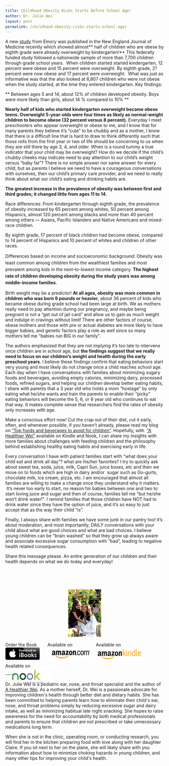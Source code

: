 ```yaml
---
title: Childhood Obesity Risks Starts Before School Age!
author: Dr. Julie Wei
layout: post
permalink: /childhood-obesity-risks-starts-school-age/
---
```

A new [study][1] from Emory was published in the New England Journal of Medicine recently which showed almost** half of children who are obese by eighth grade were already overweight by kindergarten!** This federally funded study followed a nationwide sample of more than 7,700 children through grade school years.  When children started started kindergarten, 12 percent were obese and 15 percent were overweight. By eighth grade, 21 percent were now obese and 17 percent were overweight.  What was just as informative was that the also looked at 6,807 children who were not obese when the study started, at the time they entered kindergarten. Key findings:

** Between ages 5 and 14, about 12% of children developed obesity. Boys were more likely than girls, about 14 % compared to 10% **

<p id="yui_3_9_1_1_1391074931266_4387">
  <strong>Nearly half of kids who started kindergarten overweight became obese teens. Overweight 5-year-olds were four times as likely as normal-weight children to become obese (32 percent versus 8 percent). </strong>Everyday I meet preschoolers who appear overweight or obese to me, and I know that for many parents they believe it&#8217;s &#8220;cute&#8221; to be chubby and as a mother, I know that there is a difficult line that is hard to draw to think differently such that those rolls from the first year or two of life should be concerning to us when they are still there by age 3, 4, and older. When is a round tummy a true indicator that your child may be overweight? How do we decide if the child&#8217;s chubby cheeks may indicate need to pay attention to our child&#8217;s weight versus &#8220;baby fat&#8221;? There is no simple answer nor same answer for every child, but as parents I believe we need to have a courageous conversations with ourselves, then our child&#8217;s primary care provider, and we need to really think about what our child&#8217;s eating and drinking habits are.
</p>

<p id="yui_3_9_1_1_1391074931266_4421">
  <strong>The greatest increase in the prevalence of obesity was between first and third grades; it changed little from ages 11 to 14.</strong>
</p>

<p id="yui_3_9_1_1_1391074931266_4431">
  Race differences: From kindergarten through eighth grade, the prevalence of obesity increased by 65 percent among whites, 50 percent among Hispanics, almost 120 percent among blacks and more than 40 percent among others — Asians, Pacific Islanders and Native Americans and mixed-race children.
</p>

By eighth grade, 17 percent of black children had become obese, compared to 14 percent of Hispanics and 10 percent of whites and children of other races.

<div>
  <span style="line-height: 1.5em;">Differences based on income and socioeconomic background: Obesity was least common among children from the wealthiest families and most prevalent among kids in the next-to-lowest income category. <strong>The highest rate of children developing obesity during the study years was among middle-income families</strong>.</span>
</div>

Birth weight may be a predictor! **At all ages, obesity was more common in children who was born 9 pounds or heavier**, about 36 percent of kids who became obese during grade school had been large at birth. We as mothers really need to pay attention during our pregnancy, and maybe being pregnant is not a &#8220;get out of jail card&#8221; and allow us to gain as much weight and indulge in cravings without limit! There are other factors of course, obese mothers and those with pre or actual diabetes are more likely to have bigger babies, and genetic factors play a role as well since so many mothers tell me &#8220;babies run BIG in our family&#8221;.

<p id="yui_3_9_1_1_1391074931266_4462">
  The authors emphasized that they are not implying it&#8217;s too late to intervene once children are in school age, but <strong>the findings suggest that we really need to focus on our children&#8217;s weight and health during the early preschool years</strong>. I believe these findings confirm that eating behaviors start very young and most likely do not change once a child reaches school age. Each day when I have conversations with families about minimizing sugary foods and beverages, avoiding empty calories, minimizing dairy, processed foods, refined sugars, and helping our children develop better eating habits, I share with parents that a 3 year old who holds a mom &#8220;hostage&#8221; by only eating what he/she wants and train the parents to enable their &#8220;picky&#8221; eating behaviors will become the 5, 6, or 8 year old who continues to eat that way. It makes complete sense that researchers find the rates of obesity only increases with age.
</p>

Make a conscious effort now! Cut the crap out of their diet, cut it early, often, and whenever possible, if you haven&#8217;t already, please read my blog on [&#8220;Top foods and beverages to avoid for children&#8221;][2]. Hopefully, with  [&#8220;A Healthier Wei&#8221;][3] available on Kindle and Nook, I can share my insights with more families about challenges with feeding children and the philosophy behind establishing healthy eating habits and exercising early in life.

Every conversation I have with patient families start with &#8220;what does your child eat and drink all day&#8221;? what are his/her favorites? I try to quickly ask about sweet tea, soda, juice, milk, Capri Sun, juice boxes, etc and then we move on to foods which are high in dairy and/or  sugar such as Go-gurts, chocolate milk, ice cream, pizza, etc. I am encouraged that almost all families are willing to make a change once they understand why it matters.  It&#8217;s never too early to start, no reason for babies between one and two to start loving juice and sugar and then of course, families tell me &#8220;but he/she won&#8217;t drink water!&#8221;. I remind families that those children have NOT had to drink water since they have the option of juice, and it&#8217;s so easy to just accept that as the way their child &#8220;is&#8221;.

Finally, I always share with families we have some junk in our pantry too! it&#8217;s about moderation, and most importantly, DAILY conversations with your child about what are good choices and what are bad choices. I believe young children can be &#8220;brain washed&#8221; so that they grow up always aware and associate excessive sugar consumption with &#8220;bad&#8221;, leading to negative health related consequences.

Share this message please. An entire generation of our children and their health depends on what we do today and everyday!

<span style="line-height: 1.5em;"> </span>

&nbsp;

<span style="width:105px;display:table;margin:0 auto;"><a href="the-book/"><img src="/wp-content/uploads/2014/04/AHealthierWei_cover_150.png" /></a></span>

<p style="height:80px">
  <span style="width:130px;display:inline-block;vertical-align:top;"> Order the Book <a href="https://itunes.apple.com/us/book/a-healthier-wei/id806784060?ls=1&mt=11#" target="_blank" > <img class="size-full wp-image-944" alt="Apple iBooks" title="Apple iBooks" src="/wp-content/uploads/2014/02/Download_on_iBooks_Badge_US-UK_110x40_090513.png" width="110" height="40" /></a> </span> <span style="width:150px;display:inline-block;vertical-align:top;">Available on <a href="http://amzn.to/1fSNqeb" target="_blank" > <img class="size-full wp-image-945" alt="Amazon.com" title="Amazon.com" src="/wp-content/uploads/2014/02/amazon_com_logo_160.jpg" width="160" height="47" /> </a> </span> <span  style="width:150px;display:inline-block;vertical-align:top;">Available on <a href="http://amzn.to/1eHEfNl" target="_blank" > <img class="size-full wp-image-946" alt="Amazon Kindle" title="Amazon Kindle" src="/wp-content/uploads/2014/02/kindle_logo_160.jpg" width="160" height="43" /> </a> </span> <span style="width:150px;display:inline-block;vertical-align:top;">Available on <a href="http://www.barnesandnoble.com/w/a-healthier-wei-julie-wei/1118260302?ean=2940148244592&itm=1&usri=2940148244592" target="_blank" > <img class="size-full wp-image-947" alt="Nook" title="Nook" src="/wp-content/uploads/2014/02/nook_logo_160.png" width="160" height="52" /></a> </span>
</p>

\-----

Dr. Julie Wei is a pediatric ear, nose, and throat specialist and the author of [A Healthier Wei][4]. As a mother herself, Dr. Wei is a passionate advocate for improving children's health through better diet and dietary habits. She has been committed to helping parents learn how to eliminate their child's ear, nose, and throat problems simply by reducing excessive sugar and dairy intake, as well as minimizing habitual late night snacking. She hopes to raise awareness for the need for accountability by both medical professionals and parents to ensure that children are not prescribed or take unnecessary medications long term. 

When she is not in the clinic, operating room, or conducting research, you will find her in the kitchen preparing food with love along with her daughter Claire. If you sit next to her on the plane, she will likely share with you information about how to minimize choking hazards in young children, and many other tips for improving your child's health.

 [1]: http://news.yahoo.com/study-kids-39-obesity-risk-starts-school-age-220118716.html
 [2]: top-foods-and-beverages-i-avoid-at-grocery-stores/ "Top Foods and Beverages to Avoid for Children"
 [3]: the-book/ "The Book"
 [4]: the-book